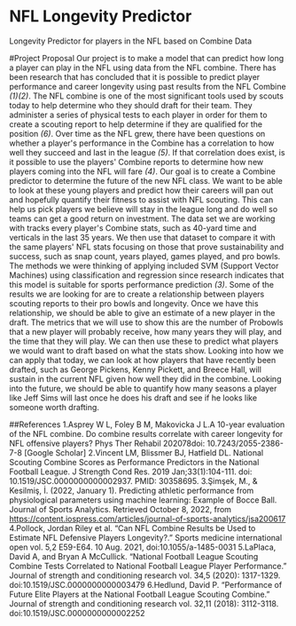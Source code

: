 # NFL Longevity Predictor
Longevity Predictor for players in the NFL based on Combine Data


#Project Proposal 
Our project is to make a model that can predict how long a player can play in the NFL using data from the NFL combine. There has been research that has concluded that it is possible to predict player performance and career longevity using past results from the NFL Combine *(1)(2)*. The NFL combine is one of the most significant tools used by scouts today to help determine who they should draft for their team. They administer a series of physical tests to each player in order for them to create a scouting report to help determine if they are qualified for the position *(6)*. Over time as the NFL grew, there have been questions on whether a player's performance in the Combine has a correlation to how well they succeed and last in the league *(5)*. If that correlation does exist, is it possible to use the players' Combine reports to determine how new players coming into the NFL will fare *(4)*. Our goal is to create a Combine predictor to determine the future of the new NFL class. We want to be able to look at these young players and predict how their careers will pan out and hopefully quantify their fitness to assist with NFL scouting. This can help us pick players we believe will stay in the league long and do well so teams can get a good return on investment. The data set we are working with tracks every player's Combine stats, such as 40-yard time and verticals in the last 35 years. We then use that dataset to compare it with the same players' NFL stats focusing on those that prove sustainability and success, such as snap count, years played, games played, and pro bowls. The methods we were thinking of applying included SVM (Support Vector Machines) using classification and regression since research indicates that this model is suitable for sports performance prediction *(3)*. Some of the results we are looking for are to create a relationship between players scouting reports to their pro bowls and longevity. Once we have this relationship, we should be able to give an estimate of a new player in the draft. The metrics that we will use to show this are the number of Probowls that a new player will probably receive, how many years they will play, and the time that they will play. We can then use these to predict what players we would want to draft based on what the stats show. Looking into how we can apply that today, we can look at how players that have recently been drafted, such as George Pickens, Kenny Pickett, and Breece Hall, will sustain in the current NFL given how well they did in the combine. Looking into the future, we should be able to quantify how many seasons a player like Jeff Sims will last once he does his draft and see if he looks like someone worth drafting. 

##References
1.Asprey W L, Foley B M, Makovicka J L.A 10-year evaluation of the NFL combine. Do combine results correlate with career longevity for NFL offensive players? Phys Ther Rehabil 202078doi: 10.7243/2055-2386-7-8 [Google Scholar]
2.Vincent LM, Blissmer BJ, Hatfield DL. National Scouting Combine Scores as Performance Predictors in the National Football League. J Strength Cond Res. 2019 Jan;33(1):104-111. doi: 10.1519/JSC.0000000000002937. PMID: 30358695.
3.Şimşek, M., & Kesilmiş, İ. (2022, January 1). Predicting athletic performance from physiological parameters using machine learning: Example of Bocce Ball. Journal of Sports Analytics. Retrieved October 8, 2022, from https://content.iospress.com/articles/journal-of-sports-analytics/jsa200617 
4.Pollock, Jordan Riley et al. “Can NFL Combine Results be Used to Estimate NFL Defensive Players Longevity?.” Sports medicine international open vol. 5,2 E59-E64. 10 Aug. 2021, doi:10.1055/a-1485-0031
5.LaPlaca, David A, and Bryan A McCullick. “National Football League Scouting Combine Tests Correlated to National Football League Player Performance.” Journal of strength and conditioning research vol. 34,5 (2020): 1317-1329. doi:10.1519/JSC.0000000000003479
6.Hedlund, David P. “Performance of Future Elite Players at the National Football League Scouting Combine.” Journal of strength and conditioning research vol. 32,11 (2018): 3112-3118. doi:10.1519/JSC.0000000000002252
